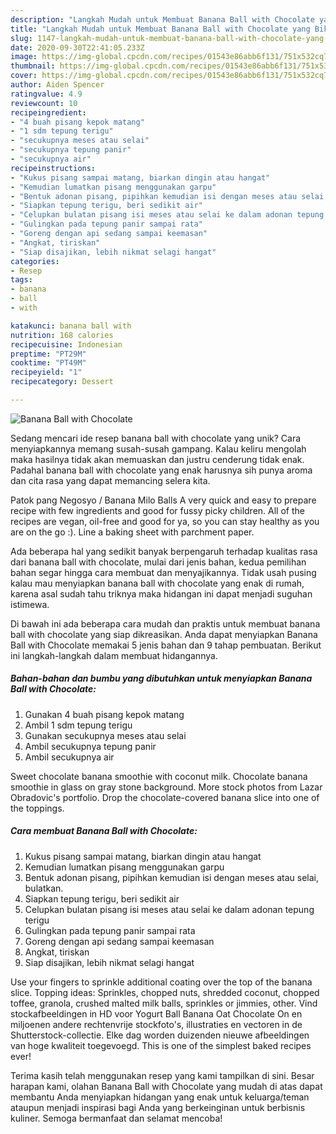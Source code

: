```yaml
---
description: "Langkah Mudah untuk Membuat Banana Ball with Chocolate yang Bikin Ngiler"
title: "Langkah Mudah untuk Membuat Banana Ball with Chocolate yang Bikin Ngiler"
slug: 1147-langkah-mudah-untuk-membuat-banana-ball-with-chocolate-yang-bikin-ngiler
date: 2020-09-30T22:41:05.233Z
image: https://img-global.cpcdn.com/recipes/01543e86abb6f131/751x532cq70/banana-ball-with-chocolate-foto-resep-utama.jpg
thumbnail: https://img-global.cpcdn.com/recipes/01543e86abb6f131/751x532cq70/banana-ball-with-chocolate-foto-resep-utama.jpg
cover: https://img-global.cpcdn.com/recipes/01543e86abb6f131/751x532cq70/banana-ball-with-chocolate-foto-resep-utama.jpg
author: Aiden Spencer
ratingvalue: 4.9
reviewcount: 10
recipeingredient:
- "4 buah pisang kepok matang"
- "1 sdm tepung terigu"
- "secukupnya meses atau selai"
- "secukupnya tepung panir"
- "secukupnya air"
recipeinstructions:
- "Kukus pisang sampai matang, biarkan dingin atau hangat"
- "Kemudian lumatkan pisang menggunakan garpu"
- "Bentuk adonan pisang, pipihkan kemudian isi dengan meses atau selai, bulatkan."
- "Siapkan tepung terigu, beri sedikit air"
- "Celupkan bulatan pisang isi meses atau selai ke dalam adonan tepung terigu"
- "Gulingkan pada tepung panir sampai rata"
- "Goreng dengan api sedang sampai keemasan"
- "Angkat, tiriskan"
- "Siap disajikan, lebih nikmat selagi hangat"
categories:
- Resep
tags:
- banana
- ball
- with

katakunci: banana ball with 
nutrition: 168 calories
recipecuisine: Indonesian
preptime: "PT29M"
cooktime: "PT49M"
recipeyield: "1"
recipecategory: Dessert

---
```



![Banana Ball with Chocolate](https://img-global.cpcdn.com/recipes/01543e86abb6f131/751x532cq70/banana-ball-with-chocolate-foto-resep-utama.jpg)

Sedang mencari ide resep banana ball with chocolate yang unik? Cara menyiapkannya memang susah-susah gampang. Kalau keliru mengolah maka hasilnya tidak akan memuaskan dan justru cenderung tidak enak. Padahal banana ball with chocolate yang enak harusnya sih punya aroma dan cita rasa yang dapat memancing selera kita.

Patok pang Negosyo / Banana Milo Balls A very quick and easy to prepare recipe with few ingredients and good for fussy picky children. All of the recipes are vegan, oil-free and good for ya, so you can stay healthy as you are on the go :). Line a baking sheet with parchment paper.

Ada beberapa hal yang sedikit banyak berpengaruh terhadap kualitas rasa dari banana ball with chocolate, mulai dari jenis bahan, kedua pemilihan bahan segar hingga cara membuat dan menyajikannya. Tidak usah pusing kalau mau menyiapkan banana ball with chocolate yang enak di rumah, karena asal sudah tahu triknya maka hidangan ini dapat menjadi suguhan istimewa.


Di bawah ini ada beberapa cara mudah dan praktis untuk membuat banana ball with chocolate yang siap dikreasikan. Anda dapat menyiapkan Banana Ball with Chocolate memakai 5 jenis bahan dan 9 tahap pembuatan. Berikut ini langkah-langkah dalam membuat hidangannya.

<!--inarticleads1-->

##### Bahan-bahan dan bumbu yang dibutuhkan untuk menyiapkan Banana Ball with Chocolate:

1. Gunakan 4 buah pisang kepok matang
1. Ambil 1 sdm tepung terigu
1. Gunakan secukupnya meses atau selai
1. Ambil secukupnya tepung panir
1. Ambil secukupnya air


Sweet chocolate banana smoothie with coconut milk. Chocolate banana smoothie in glass on gray stone background. More stock photos from Lazar Obradovic&#39;s portfolio. Drop the chocolate-covered banana slice into one of the toppings. 

<!--inarticleads2-->

##### Cara membuat Banana Ball with Chocolate:

1. Kukus pisang sampai matang, biarkan dingin atau hangat
1. Kemudian lumatkan pisang menggunakan garpu
1. Bentuk adonan pisang, pipihkan kemudian isi dengan meses atau selai, bulatkan.
1. Siapkan tepung terigu, beri sedikit air
1. Celupkan bulatan pisang isi meses atau selai ke dalam adonan tepung terigu
1. Gulingkan pada tepung panir sampai rata
1. Goreng dengan api sedang sampai keemasan
1. Angkat, tiriskan
1. Siap disajikan, lebih nikmat selagi hangat


Use your fingers to sprinkle additional coating over the top of the banana slice. Topping ideas: Sprinkles, chopped nuts, shredded coconut, chopped toffee, granola, crushed malted milk balls, sprinkles or jimmies, other. Vind stockafbeeldingen in HD voor Yogurt Ball Banana Oat Chocolate On en miljoenen andere rechtenvrije stockfoto&#39;s, illustraties en vectoren in de Shutterstock-collectie. Elke dag worden duizenden nieuwe afbeeldingen van hoge kwaliteit toegevoegd. This is one of the simplest baked recipes ever! 

Terima kasih telah menggunakan resep yang kami tampilkan di sini. Besar harapan kami, olahan Banana Ball with Chocolate yang mudah di atas dapat membantu Anda menyiapkan hidangan yang enak untuk keluarga/teman ataupun menjadi inspirasi bagi Anda yang berkeinginan untuk berbisnis kuliner. Semoga bermanfaat dan selamat mencoba!
